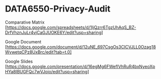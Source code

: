# DATA6550-Privacy-Audit

Comparative Matrix [https://docs.google.com/spreadsheets/d/1IjQzrr6TgzUhAqS_BZ-DrfVhznJuLr4vjCaGJUOKE6Y/edit?usp=sharing]

Google Document [https://docs.google.com/document/d/12uNE_697CsgOs3CICVJLL0Ozag18WvwetqCPz8UxBrc/edit?tab=t.0]

Google Slides [https://docs.google.com/presentation/d/16egMg6FWefIVhRuR4bxNyeoXpHYa8IBUGFQc7wVJoio/edit?usp=sharing]
